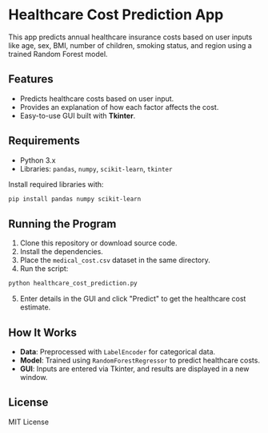 # Healthcare Cost Prediction App

This app predicts annual healthcare insurance costs based on user inputs like age, sex, BMI, number of children, smoking status, and region using a trained Random Forest model.

## Features
- Predicts healthcare costs based on user input.
- Provides an explanation of how each factor affects the cost.
- Easy-to-use GUI built with **Tkinter**.

## Requirements
- Python 3.x
- Libraries: `pandas`, `numpy`, `scikit-learn`, `tkinter`

Install required libraries with:
```bash
pip install pandas numpy scikit-learn
```
## Running the Program
1. Clone this repository or download source code.
2. Install the dependencies.
3. Place the `medical_cost.csv` dataset in the same directory.
4. Run the script:
```bash
python healthcare_cost_prediction.py
```
5. Enter details in the GUI and click "Predict" to get the healthcare cost estimate.

## How It Works
- **Data**: Preprocessed with `LabelEncoder` for categorical data.
- **Model**: Trained using `RandomForestRegressor` to predict healthcare costs.
- **GUI**: Inputs are entered via Tkinter, and results are displayed in a new window.

## License
MIT License